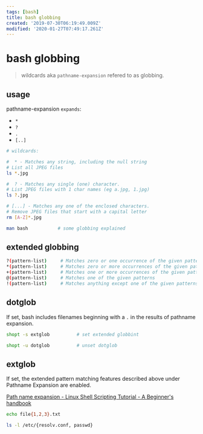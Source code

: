 ```yaml
---
tags: [bash]
title: bash globbing
created: '2019-07-30T06:19:49.009Z'
modified: '2020-01-27T07:49:17.261Z'
---
```


# bash globbing

> wildcards aka `pathname-expansion` refered to as globbing.

## usage
pathname-expansion `expands`: 
- `*`
- `?`
-  `.` 
- `[..]`
```sh
# wildcards:

#  * - Matches any string, including the null string
# List all JPEG files
ls *.jpg

#  ? - Matches any single (one) character.
# List JPEG files with 1 char names (eg a.jpg, 1.jpg)
ls ?.jpg

# [...] - Matches any one of the enclosed characters.
# Remove JPEG files that start with a capital letter
rm [A-Z]*.jpg

```

```sh
man bash           # some globbing explained
```

## extended globbing
```sh
?(pattern-list)     # Matches zero or one occurrence of the given patterns
*(pattern-list)     # Matches zero or more occurrences of the given patterns
+(pattern-list)     # Matches one or more occurrences of the given patterns
@(pattern-list)     # Matches one of the given patterns
!(pattern-list)     # Matches anything except one of the given patterns
```

## dotglob

If set, bash includes filenames beginning with a `.` in the results of pathname expansion.

```sh
shopt -s extglob          # set extended globbint

shopt -u dotglob          # unset dotglob
```


## extglob

If set, the extended pattern matching features described above under Pathname Expansion are enabled.

[Path name expansion - Linux Shell Scripting Tutorial - A Beginner's handbook](http://bash.cyberciti.biz/guide/Path_name_expansion)


```sh
echo file{1,2,3}.txt

ls -l /etc/{resolv.conf, passwd}
```


